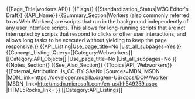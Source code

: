 {{Page_Title|workers API}}
{{Flags}}
{{Standardization_Status|W3C Editor's Draft}}
{{API_Name}}
{{Summary_Section|Workers (also commonly referred to as Web Workers) are scripts that run in the background independently of any user interface scripts. This allows for long-running scripts that are not interrupted by scripts that respond to clicks or other user interactions, and allows long tasks to be executed without yielding to keep the page responsive.}}
{{API_Listing|Use_page_title=No
|List_all_subpages=Yes
}}
{{Concept_Listing
|Query=[[Category:Webworkers]][[Category:API_Objects]]
|Use_page_title=No
|List_all_subpages=No
}}
{{Notes_Section}}
{{See_Also_Section}}
{{Topics|API, Webworkers}}
{{External_Attribution
|Is_CC-BY-SA=No
|Sources=MDN, MSDN
|MDN_link=https://developer.mozilla.org/en-US/docs/DOM/Worker
|MSDN_link=http://msdn.microsoft.com/en-us/hh549259.aspx
|HTML5Rocks_link=
}}
[[Category:API_Listings]]